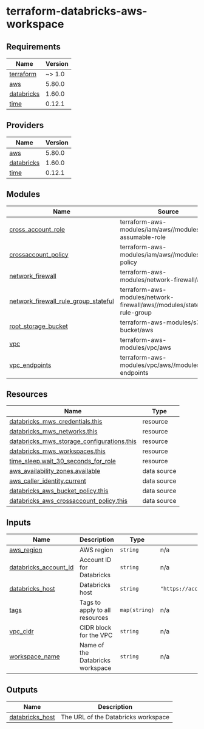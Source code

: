 # terraform-databricks-aws-workspace

<!-- BEGIN_TF_DOCS -->
## Requirements

| Name | Version |
|------|---------|
| <a name="requirement_terraform"></a> [terraform](#requirement\_terraform) | ~> 1.0 |
| <a name="requirement_aws"></a> [aws](#requirement\_aws) | 5.80.0 |
| <a name="requirement_databricks"></a> [databricks](#requirement\_databricks) | 1.60.0 |
| <a name="requirement_time"></a> [time](#requirement\_time) | 0.12.1 |

## Providers

| Name | Version |
|------|---------|
| <a name="provider_aws"></a> [aws](#provider\_aws) | 5.80.0 |
| <a name="provider_databricks"></a> [databricks](#provider\_databricks) | 1.60.0 |
| <a name="provider_time"></a> [time](#provider\_time) | 0.12.1 |

## Modules

| Name | Source | Version |
|------|--------|---------|
| <a name="module_cross_account_role"></a> [cross\_account\_role](#module\_cross\_account\_role) | terraform-aws-modules/iam/aws//modules/iam-assumable-role | 5.48.0 |
| <a name="module_crossaccount_policy"></a> [crossaccount\_policy](#module\_crossaccount\_policy) | terraform-aws-modules/iam/aws//modules/iam-policy | 5.48.0 |
| <a name="module_network_firewall"></a> [network\_firewall](#module\_network\_firewall) | terraform-aws-modules/network-firewall/aws | 1.0.2 |
| <a name="module_network_firewall_rule_group_stateful"></a> [network\_firewall\_rule\_group\_stateful](#module\_network\_firewall\_rule\_group\_stateful) | terraform-aws-modules/network-firewall/aws//modules/stateful-rule-group | 1.0.2 |
| <a name="module_root_storage_bucket"></a> [root\_storage\_bucket](#module\_root\_storage\_bucket) | terraform-aws-modules/s3-bucket/aws | 4.2.2 |
| <a name="module_vpc"></a> [vpc](#module\_vpc) | terraform-aws-modules/vpc/aws | 5.16.0 |
| <a name="module_vpc_endpoints"></a> [vpc\_endpoints](#module\_vpc\_endpoints) | terraform-aws-modules/vpc/aws//modules/vpc-endpoints | 5.16.0 |

## Resources

| Name | Type |
|------|------|
| [databricks_mws_credentials.this](https://registry.terraform.io/providers/databricks/databricks/1.60.0/docs/resources/mws_credentials) | resource |
| [databricks_mws_networks.this](https://registry.terraform.io/providers/databricks/databricks/1.60.0/docs/resources/mws_networks) | resource |
| [databricks_mws_storage_configurations.this](https://registry.terraform.io/providers/databricks/databricks/1.60.0/docs/resources/mws_storage_configurations) | resource |
| [databricks_mws_workspaces.this](https://registry.terraform.io/providers/databricks/databricks/1.60.0/docs/resources/mws_workspaces) | resource |
| [time_sleep.wait_30_seconds_for_role](https://registry.terraform.io/providers/hashicorp/time/0.12.1/docs/resources/sleep) | resource |
| [aws_availability_zones.available](https://registry.terraform.io/providers/hashicorp/aws/5.80.0/docs/data-sources/availability_zones) | data source |
| [aws_caller_identity.current](https://registry.terraform.io/providers/hashicorp/aws/5.80.0/docs/data-sources/caller_identity) | data source |
| [databricks_aws_bucket_policy.this](https://registry.terraform.io/providers/databricks/databricks/1.60.0/docs/data-sources/aws_bucket_policy) | data source |
| [databricks_aws_crossaccount_policy.this](https://registry.terraform.io/providers/databricks/databricks/1.60.0/docs/data-sources/aws_crossaccount_policy) | data source |

## Inputs

| Name | Description | Type | Default | Required |
|------|-------------|------|---------|:--------:|
| <a name="input_aws_region"></a> [aws\_region](#input\_aws\_region) | AWS region | `string` | n/a | yes |
| <a name="input_databricks_account_id"></a> [databricks\_account\_id](#input\_databricks\_account\_id) | Account ID for Databricks | `string` | n/a | yes |
| <a name="input_databricks_host"></a> [databricks\_host](#input\_databricks\_host) | Databricks host | `string` | `"https://accounts.cloud.databricks.com"` | no |
| <a name="input_tags"></a> [tags](#input\_tags) | Tags to apply to all resources | `map(string)` | n/a | yes |
| <a name="input_vpc_cidr"></a> [vpc\_cidr](#input\_vpc\_cidr) | CIDR block for the VPC | `string` | n/a | yes |
| <a name="input_workspace_name"></a> [workspace\_name](#input\_workspace\_name) | Name of the Databricks workspace | `string` | n/a | yes |

## Outputs

| Name | Description |
|------|-------------|
| <a name="output_databricks_host"></a> [databricks\_host](#output\_databricks\_host) | The URL of the Databricks workspace |
<!-- END_TF_DOCS -->
